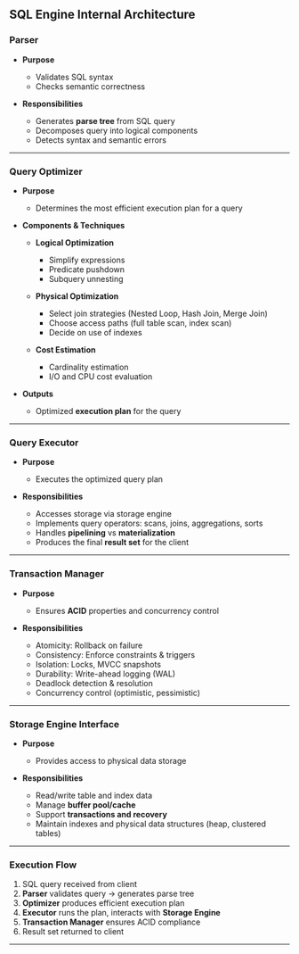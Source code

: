 ## **SQL Engine Internal Architecture**

### **Parser**

* **Purpose**

  * Validates SQL syntax
  * Checks semantic correctness
* **Responsibilities**

  * Generates **parse tree** from SQL query
  * Decomposes query into logical components
  * Detects syntax and semantic errors

---

### **Query Optimizer**

* **Purpose**

  * Determines the most efficient execution plan for a query
* **Components & Techniques**

  * **Logical Optimization**

    * Simplify expressions
    * Predicate pushdown
    * Subquery unnesting
  * **Physical Optimization**

    * Select join strategies (Nested Loop, Hash Join, Merge Join)
    * Choose access paths (full table scan, index scan)
    * Decide on use of indexes
  * **Cost Estimation**

    * Cardinality estimation
    * I/O and CPU cost evaluation
* **Outputs**

  * Optimized **execution plan** for the query

---

### **Query Executor**

* **Purpose**

  * Executes the optimized query plan
* **Responsibilities**

  * Accesses storage via storage engine
  * Implements query operators: scans, joins, aggregations, sorts
  * Handles **pipelining** vs **materialization**
  * Produces the final **result set** for the client

---

### **Transaction Manager**

* **Purpose**

  * Ensures **ACID** properties and concurrency control
* **Responsibilities**

  * Atomicity: Rollback on failure
  * Consistency: Enforce constraints & triggers
  * Isolation: Locks, MVCC snapshots
  * Durability: Write-ahead logging (WAL)
  * Deadlock detection & resolution
  * Concurrency control (optimistic, pessimistic)

---

### **Storage Engine Interface**

* **Purpose**

  * Provides access to physical data storage
* **Responsibilities**

  * Read/write table and index data
  * Manage **buffer pool/cache**
  * Support **transactions and recovery**
  * Maintain indexes and physical data structures (heap, clustered tables)

---

### **Execution Flow**

1. SQL query received from client
2. **Parser** validates query → generates parse tree
3. **Optimizer** produces efficient execution plan
4. **Executor** runs the plan, interacts with **Storage Engine**
5. **Transaction Manager** ensures ACID compliance
6. Result set returned to client

---
